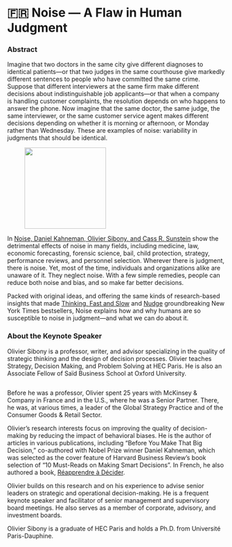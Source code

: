 # 🇫🇷 Noise — A Flaw in Human Judgment

### Abstract&#x20;

Imagine that two doctors in the same city give different diagnoses to identical patients—or that two judges in the same courthouse give markedly different sentences to people who have committed the same crime. Suppose that different interviewers at the same firm make different decisions about indistinguishable job applicants—or that when a company is handling customer complaints, the resolution depends on who happens to answer the phone. Now imagine that the same doctor, the same judge, the same interviewer, or the same customer service agent makes different decisions depending on whether it is morning or afternoon, or Monday rather than Wednesday. These are examples of noise: variability in judgments that should be identical.

<figure><img src="https://bayesia.clickhelp.co/resources/Storage/bayesialab/2021-Conference/Olivier-Sibony/Noise-Book.png" alt="" width="188"><figcaption></figcaption></figure>

In [Noise, Daniel Kahneman, Olivier Sibony, and Cass R. Sunstein](https://www.amazon.com/dp/B08KQ2FKBX/ref=cm\_sw\_em\_r\_mt\_dp\_dl\_JEYJG8ZFEC203SV3NRVX) show the detrimental effects of noise in many fields, including medicine, law, economic forecasting, forensic science, bail, child protection, strategy, performance reviews, and personnel selection. Wherever there is judgment, there is noise. Yet, most of the time, individuals and organizations alike are unaware of it. They neglect noise. With a few simple remedies, people can reduce both noise and bias, and so make far better decisions.

Packed with original ideas, and offering the same kinds of research-based insights that made [Thinking, Fast and Slow](https://www.amazon.com/Thinking-Fast-Slow-Daniel-Kahneman/dp/0374533555) and [Nudge](https://www.amazon.com/Nudge-Final-Richard-H-Thaler/dp/014313700X) groundbreaking New York Times bestsellers, Noise explains how and why humans are so susceptible to noise in judgment—and what we can do about it.

### About the Keynote Speaker&#x20;

Olivier Sibony is a professor, writer, and advisor specializing in the quality of strategic thinking and the design of decision processes. Olivier teaches Strategy, Decision Making, and Problem Solving at HEC Paris. He is also an Associate Fellow of Saïd Business School at Oxford University.

<figure><img src="https://bayesia.clickhelp.co/resources/Storage/bayesialab/2021-Conference/Olivier-Sibony/olivier-sibony-350x350.jpg" alt=""><figcaption></figcaption></figure>

Before he was a professor, Olivier spent 25 years with McKinsey & Company in France and in the U.S., where he was a Senior Partner. There, he was, at various times, a leader of the Global Strategy Practice and of the Consumer Goods & Retail Sector.

Olivier’s research interests focus on improving the quality of decision-making by reducing the impact of behavioral biases. He is the author of articles in various publications, including “Before You Make That Big Decision,” co-authored with Nobel Prize winner Daniel Kahneman, which was selected as the cover feature of Harvard Business Review’s book selection of “10 Must-Reads on Making Smart Decisions”. In French, he also authored a book, [Réapprendre à Décider](https://www.amazon.com/R%C3%A9apprendre-d%C3%A9cider-choisir-strat%C3%A9gies-gagnantes/dp/2916962778).

Olivier builds on this research and on his experience to advise senior leaders on strategic and operational decision-making. He is a frequent keynote speaker and facilitator of senior management and supervisory board meetings. He also serves as a member of corporate, advisory, and investment boards.

Olivier Sibony is a graduate of HEC Paris and holds a Ph.D. from Université Paris-Dauphine.
